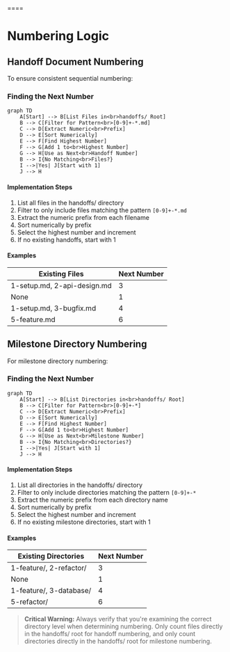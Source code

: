 
====

# Numbering Logic

## Handoff Document Numbering

To ensure consistent sequential numbering:

### Finding the Next Number

```mermaid
graph TD
    A[Start] --> B[List Files in<br>handoffs/ Root]
    B --> C[Filter for Pattern<br>[0-9]+-*.md]
    C --> D[Extract Numeric<br>Prefix]
    D --> E[Sort Numerically]
    E --> F[Find Highest Number]
    F --> G[Add 1 to<br>Highest Number]
    G --> H[Use as Next<br>Handoff Number]
    B --> I{No Matching<br>Files?}
    I -->|Yes| J[Start with 1]
    J --> H
```

#### Implementation Steps

1. List all files in the handoffs/ directory
2. Filter to only include files matching the pattern `[0-9]+-*.md`
3. Extract the numeric prefix from each filename
4. Sort numerically by prefix
5. Select the highest number and increment
6. If no existing handoffs, start with 1

#### Examples

| Existing Files | Next Number |
|----------------|-------------|
| 1-setup.md, 2-api-design.md | 3 |
| None | 1 |
| 1-setup.md, 3-bugfix.md | 4 |
| 5-feature.md | 6 |

## Milestone Directory Numbering

For milestone directory numbering:

### Finding the Next Number

```mermaid
graph TD
    A[Start] --> B[List Directories in<br>handoffs/ Root]
    B --> C[Filter for Pattern<br>[0-9]+-*]
    C --> D[Extract Numeric<br>Prefix]
    D --> E[Sort Numerically]
    E --> F[Find Highest Number]
    F --> G[Add 1 to<br>Highest Number]
    G --> H[Use as Next<br>Milestone Number]
    B --> I{No Matching<br>Directories?}
    I -->|Yes| J[Start with 1]
    J --> H
```

#### Implementation Steps

1. List all directories in the handoffs/ directory
2. Filter to only include directories matching the pattern `[0-9]+-*`
3. Extract the numeric prefix from each directory name
4. Sort numerically by prefix
5. Select the highest number and increment
6. If no existing milestone directories, start with 1

#### Examples

| Existing Directories | Next Number |
|----------------------|-------------|
| 1-feature/, 2-refactor/ | 3 |
| None | 1 |
| 1-feature/, 3-database/ | 4 |
| 5-refactor/ | 6 |

> **Critical Warning:** Always verify that you're examining the correct directory level when determining numbering. Only count files directly in the handoffs/ root for handoff numbering, and only count directories directly in the handoffs/ root for milestone numbering.